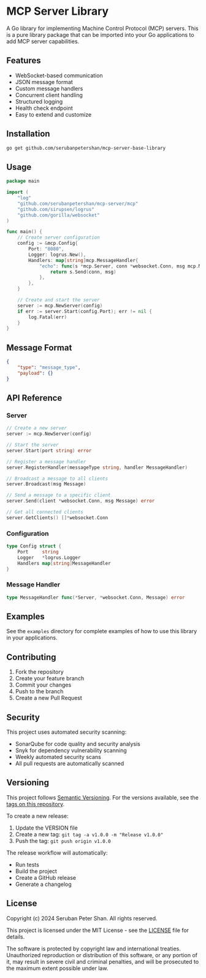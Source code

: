 # MCP Server Library

A Go library for implementing Machine Control Protocol (MCP) servers. This is a pure library package that can be imported into your Go applications to add MCP server capabilities.

## Features

- WebSocket-based communication
- JSON message format
- Custom message handlers
- Concurrent client handling
- Structured logging
- Health check endpoint
- Easy to extend and customize

## Installation

```bash
go get github.com/serubanpetershan/mcp-server-base-library
```

## Usage

```go
package main

import (
    "log"
    "github.com/serubanpetershan/mcp-server/mcp"
    "github.com/sirupsen/logrus"
    "github.com/gorilla/websocket"
)

func main() {
    // Create server configuration
    config := &mcp.Config{
        Port: "8080",
        Logger: logrus.New(),
        Handlers: map[string]mcp.MessageHandler{
            "echo": func(s *mcp.Server, conn *websocket.Conn, msg mcp.Message) error {
                return s.Send(conn, msg)
            },
        },
    }

    // Create and start the server
    server := mcp.NewServer(config)
    if err := server.Start(config.Port); err != nil {
        log.Fatal(err)
    }
}
```

## Message Format

```json
{
    "type": "message_type",
    "payload": {}
}
```

## API Reference

### Server

```go
// Create a new server
server := mcp.NewServer(config)

// Start the server
server.Start(port string) error

// Register a message handler
server.RegisterHandler(messageType string, handler MessageHandler)

// Broadcast a message to all clients
server.Broadcast(msg Message)

// Send a message to a specific client
server.Send(client *websocket.Conn, msg Message) error

// Get all connected clients
server.GetClients() []*websocket.Conn
```

### Configuration

```go
type Config struct {
    Port     string
    Logger   *logrus.Logger
    Handlers map[string]MessageHandler
}
```

### Message Handler

```go
type MessageHandler func(*Server, *websocket.Conn, Message) error
```

## Examples

See the `examples` directory for complete examples of how to use this library in your applications.

## Contributing

1. Fork the repository
2. Create your feature branch
3. Commit your changes
4. Push to the branch
5. Create a new Pull Request

## Security

This project uses automated security scanning:
- SonarQube for code quality and security analysis
- Snyk for dependency vulnerability scanning
- Weekly automated security scans
- All pull requests are automatically scanned

## Versioning

This project follows [Semantic Versioning](https://semver.org/). For the versions available, see the [tags on this repository](https://github.com/serubanpetershan/mcp-server/tags).

To create a new release:
1. Update the VERSION file
2. Create a new tag: `git tag -a v1.0.0 -m "Release v1.0.0"`
3. Push the tag: `git push origin v1.0.0`

The release workflow will automatically:
- Run tests
- Build the project
- Create a GitHub release
- Generate a changelog

## License

Copyright (c) 2024 Seruban Peter Shan. All rights reserved.

This project is licensed under the MIT License - see the [LICENSE](LICENSE) file for details.

The software is protected by copyright law and international treaties. Unauthorized reproduction or distribution of this software, or any portion of it, may result in severe civil and criminal penalties, and will be prosecuted to the maximum extent possible under law. 